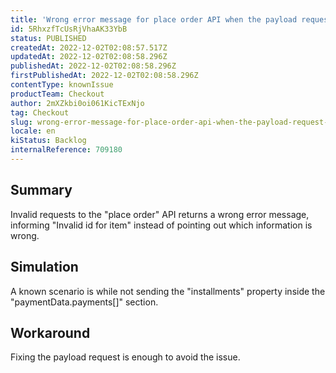 ```yaml
---
title: 'Wrong error message for place order API when the payload request is invalid'
id: 5RhxzfTcUsRjVhaAK33YbB
status: PUBLISHED
createdAt: 2022-12-02T02:08:57.517Z
updatedAt: 2022-12-02T02:08:58.296Z
publishedAt: 2022-12-02T02:08:58.296Z
firstPublishedAt: 2022-12-02T02:08:58.296Z
contentType: knownIssue
productTeam: Checkout
author: 2mXZkbi0oi061KicTExNjo
tag: Checkout
slug: wrong-error-message-for-place-order-api-when-the-payload-request-is-invalid
locale: en
kiStatus: Backlog
internalReference: 709180
---
```


## Summary


Invalid requests to the "place order" API returns a wrong error message, informing "Invalid id for item" instead of pointing out which information is wrong.


##

## Simulation


A known scenario is while not sending the "installments" property inside the "paymentData.payments[]" section.


##

## Workaround


Fixing the payload request is enough to avoid the issue.

